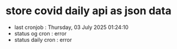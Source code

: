 # store covid daily api as json data

- last cronjob : Thursday, 03 July 2025 01:24:10
- status og cron : error
- status daily cron : error
      
      